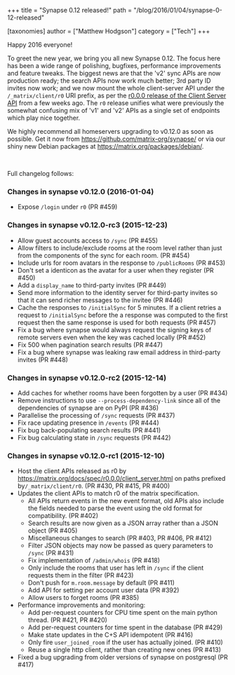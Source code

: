 +++
title = "Synapse 0.12 released!"
path = "/blog/2016/01/04/synapse-0-12-released"

[taxonomies]
author = ["Matthew Hodgson"]
category = ["Tech"]
+++

Happy 2016 everyone!

To greet the new year, we bring you all new Synapse 0.12. The focus here has been a wide range of polishing, bugfixes, performance improvements and feature tweaks. The biggest news are that the 'v2' sync APIs are now production ready; the search APIs now work much better; 3rd party ID invites now work; and we now mount the whole client-server API under the <code>/_matrix/client/r0</code> URI prefix, as per the <a href="/docs/spec/r0.0.0/client_server.html">r0.0.0 release of the Client Server API</a> from a few weeks ago. The <code>r0</code> release unifies what were previously the somewhat confusing mix of 'v1' and 'v2' APIs as a single set of endpoints which play nice together.

We highly recommend all homeservers upgrading to v0.12.0 as soon as possible. Get it now from <a href="https://github.com/matrix-org/synapse/">https://github.com/matrix-org/synapse/</a> or via our shiny new Debian packages at <a href="/packages/debian/">https://matrix.org/packages/debian/</a>.

&nbsp;

Full changelog follows:
<h3>Changes in synapse v0.12.0 (2016-01-04)</h3>
<ul>
    <li>Expose <code>/login</code> under <code>r0</code> (PR #459)</li>
</ul>
<a name="user-content-changes-in-synapse-v0-12-0-rc3-2015-12-23"></a>
<h3><a id="user-content-changes-in-synapse-v0120-rc3-2015-12-23" class="anchor" href="https://github.com/matrix-org/synapse/blob/master/CHANGES.rst#changes-in-synapse-v0120-rc3-2015-12-23"></a>Changes in synapse v0.12.0-rc3 (2015-12-23)</h3>
<ul>
    <li>Allow guest accounts access to <code>/sync</code> (PR #455)</li>
    <li>Allow filters to include/exclude rooms at the room level rather than just from the components of the sync for each room. (PR #454)</li>
    <li>Include urls for room avatars in the response to <code>/publicRooms</code> (PR #453)</li>
    <li>Don't set a identicon as the avatar for a user when they register (PR #450)</li>
    <li>Add a <code>display_name</code> to third-party invites (PR #449)</li>
    <li>Send more information to the identity server for third-party invites so that it can send richer messages to the invitee (PR #446)</li>
    <li>Cache the responses to <code>/initialSync</code> for 5 minutes. If a client retries a request to <code>/initialSync</code> before the a response was computed to the first request then the same response is used for both requests (PR #457)</li>
    <li>Fix a bug where synapse would always request the signing keys of remote servers even when the key was cached locally (PR #452)</li>
    <li>Fix 500 when pagination search results (PR #447)</li>
    <li>Fix a bug where synapse was leaking raw email address in third-party invites (PR #448)</li>
</ul>
<a name="user-content-changes-in-synapse-v0-12-0-rc2-2015-12-14"></a>
<h3><a id="user-content-changes-in-synapse-v0120-rc2-2015-12-14" class="anchor" href="https://github.com/matrix-org/synapse/blob/master/CHANGES.rst#changes-in-synapse-v0120-rc2-2015-12-14"></a>Changes in synapse v0.12.0-rc2 (2015-12-14)</h3>
<ul>
    <li>Add caches for whether rooms have been forgotten by a user (PR #434)</li>
    <li>Remove instructions to use <code>--process-dependency-link</code> since all of the dependencies of synapse are on PyPI (PR #436)</li>
    <li>Parallelise the processing of <code>/sync</code> requests (PR #437)</li>
    <li>Fix race updating presence in <code>/events</code> (PR #444)</li>
    <li>Fix bug back-populating search results (PR #441)</li>
    <li>Fix bug calculating state in <code>/sync</code> requests (PR #442)</li>
</ul>
<a name="user-content-changes-in-synapse-v0-12-0-rc1-2015-12-10"></a>
<h3><a id="user-content-changes-in-synapse-v0120-rc1-2015-12-10" class="anchor" href="https://github.com/matrix-org/synapse/blob/master/CHANGES.rst#changes-in-synapse-v0120-rc1-2015-12-10"></a>Changes in synapse v0.12.0-rc1 (2015-12-10)</h3>
<ul>
    <li>Host the client APIs released as r0 by <a href="/docs/spec/r0.0.0/client_server.html">https://matrix.org/docs/spec/r0.0.0/client_server.html</a> on paths prefixed by<code>/_matrix/client/r0</code>. (PR #430, PR #415, PR #400)</li>
    <li>Updates the client APIs to match r0 of the matrix specification.
<ul>
    <li>All APIs return events in the new event format, old APIs also include the fields needed to parse the event using the old format for compatibility. (PR #402)</li>
    <li>Search results are now given as a JSON array rather than a JSON object (PR #405)</li>
    <li>Miscellaneous changes to search (PR #403, PR #406, PR #412)</li>
    <li>Filter JSON objects may now be passed as query parameters to <code>/sync</code> (PR #431)</li>
    <li>Fix implementation of <code>/admin/whois</code> (PR #418)</li>
    <li>Only include the rooms that user has left in <code>/sync</code> if the client requests them in the filter (PR #423)</li>
    <li>Don't push for <code>m.room.message</code> by default (PR #411)</li>
    <li>Add API for setting per account user data (PR #392)</li>
    <li>Allow users to forget rooms (PR #385)</li>
</ul>
</li>
    <li>Performance improvements and monitoring:
<ul>
    <li>Add per-request counters for CPU time spent on the main python thread. (PR #421, PR #420)</li>
    <li>Add per-request counters for time spent in the database (PR #429)</li>
    <li>Make state updates in the C+S API idempotent (PR #416)</li>
    <li>Only fire <code>user_joined_room</code> if the user has actually joined. (PR #410)</li>
    <li>Reuse a single http client, rather than creating new ones (PR #413)</li>
</ul>
</li>
    <li>Fixed a bug upgrading from older versions of synapse on postgresql (PR #417)</li>
</ul>
